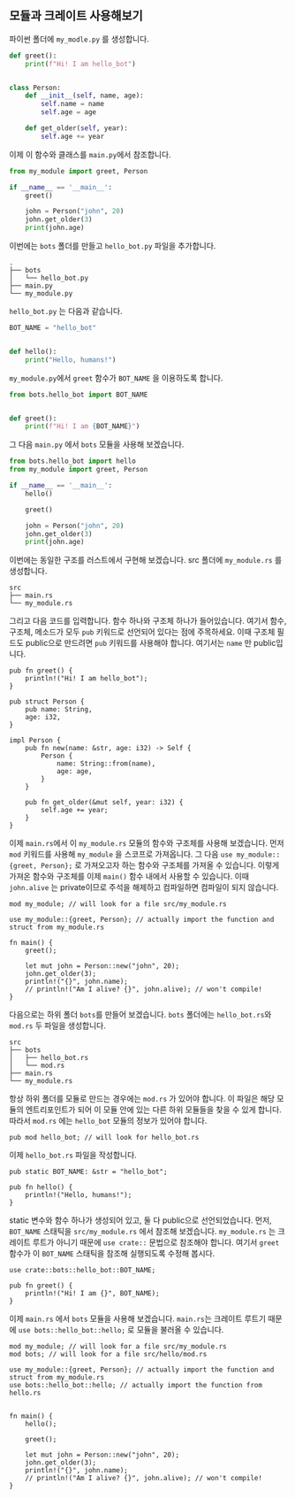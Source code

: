 ## 모듈과 크레이트 사용해보기

파이썬 폴더에 `my_modle.py` 를 생성합니다.

```python
def greet():
    print(f"Hi! I am hello_bot")


class Person:
    def __init__(self, name, age):
        self.name = name
        self.age = age

    def get_older(self, year):
        self.age += year
```

이제 이 함수와 클래스를 `main.py`에서 참조합니다.

```python
from my_module import greet, Person

if __name__ == '__main__':
    greet()

    john = Person("john", 20)
    john.get_older(3)
    print(john.age)

```

이번에는 `bots` 폴더를 만들고 `hello_bot.py` 파일을 추가합니다.

```
.
├── bots
│   └── hello_bot.py
├── main.py
└── my_module.py
```

`hello_bot.py` 는 다음과 같습니다.

```python
BOT_NAME = "hello_bot"


def hello():
    print("Hello, humans!")

```

`my_module.py`에서 `greet` 함수가 `BOT_NAME` 을 이용하도록 합니다.

```python
from bots.hello_bot import BOT_NAME


def greet():
    print(f"Hi! I am {BOT_NAME}")
```

그 다음 `main.py` 에서 `bots` 모듈을 사용해 보겠습니다.

```python
from bots.hello_bot import hello
from my_module import greet, Person

if __name__ == '__main__':
    hello()

    greet()

    john = Person("john", 20)
    john.get_older(3)
    print(john.age)

```

이번에는 동일한 구조를 러스트에서 구현해 보겠습니다. src 폴더에 `my_module.rs` 를 생성합니다.

```
src
├── main.rs
└── my_module.rs
```

그리고 다음 코드를 입력합니다. 함수 하나와 구조체 하나가 들어있습니다. 여기서 함수, 구조체, 메소드가 모두 `pub` 키워드로 선언되어 있다는 점에 주목하세요. 이때 구조체 필드도 public으로 만드려면 `pub` 키워드를 사용해야 합니다. 여기서는 `name` 만 public입니다.

```rust,ignore
pub fn greet() {
    println!("Hi! I am hello_bot");
}

pub struct Person {
    pub name: String,
    age: i32,
}

impl Person {
    pub fn new(name: &str, age: i32) -> Self {
        Person {
            name: String::from(name),
            age: age,
        }
    }

    pub fn get_older(&mut self, year: i32) {
        self.age += year;
    }
}

```

이제 `main.rs`에서 이 `my_module.rs` 모듈의 함수와 구조체를 사용해 보겠습니다. 먼저 `mod` 키워드를 사용해 `my_module` 을 스코프로 가져옵니다. 그 다음 `use my_module::{greet, Person};` 로 가져오고자 하는 함수와 구조체를 가져올 수 있습니다. 이렇게 가져온 함수와 구조체를 이제 `main()` 함수 내에서 사용할 수 있습니다. 이때 `john.alive` 는 private이므로 주석을 해제하고 컴파일하면 컴파일이 되지 않습니다.

```rust,ignore
mod my_module; // will look for a file src/my_module.rs

use my_module::{greet, Person}; // actually import the function and struct from my_module.rs

fn main() {
    greet();

    let mut john = Person::new("john", 20);
    john.get_older(3);
    println!("{}", john.name);
    // println!("Am I alive? {}", john.alive); // won't compile!
}

```

다음으로는 하위 폴더 `bots`를 만들어 보겠습니다. `bots` 폴더에는 `hello_bot.rs`와 `mod.rs` 두 파일을 생성합니다.

```
src
├── bots
│   ├── hello_bot.rs
│   └── mod.rs
├── main.rs
└── my_module.rs
```

항상 하위 폴더를 모듈로 만드는 경우에는 `mod.rs` 가 있어야 합니다. 이 파일은 해당 모듈의 엔트리포인트가 되어 이 모듈 안에 있는 다른 하위 모듈들을 찾을 수 있게 합니다. 따라서 `mod.rs` 에는 `hello_bot` 모듈의 정보가 있어야 합니다.

```rust,ignore
pub mod hello_bot; // will look for hello_bot.rs
```

이제 `hello_bot.rs` 파일을 작성합니다.

```rust,ignore
pub static BOT_NAME: &str = "hello_bot";

pub fn hello() {
    println!("Hello, humans!");
}

```

static 변수와 함수 하나가 생성되어 있고, 둘 다 public으로 선언되었습니다. 먼저, `BOT_NAME` 스태틱을 `src/my_module.rs` 에서 참조해 보겠습니다. `my_module.rs` 는 크레이트 루트가 아니기 때문에 `use crate::` 문법으로 참조해야 합니다. 여기서 `greet` 함수가 이 `BOT_NAME` 스태틱을 참조해 실행되도록 수정해 봅시다.

```rust,ignore
use crate::bots::hello_bot::BOT_NAME;

pub fn greet() {
    println!("Hi! I am {}", BOT_NAME);
}

```

이제 `main.rs` 에서 `bots` 모듈을 사용해 보겠습니다. `main.rs`는 크레이트 루트기 때문에 `use bots::hello_bot::hello;` 로 모듈을 불러올 수 있습니다.

```rust,ignore
mod my_module; // will look for a file src/my_module.rs
mod bots; // will look for a file src/hello/mod.rs

use my_module::{greet, Person}; // actually import the function and struct from my_module.rs
use bots::hello_bot::hello; // actually import the function from hello.rs


fn main() {
    hello();

    greet();

    let mut john = Person::new("john", 20);
    john.get_older(3);
    println!("{}", john.name);
    // println!("Am I alive? {}", john.alive); // won't compile!
}

```
